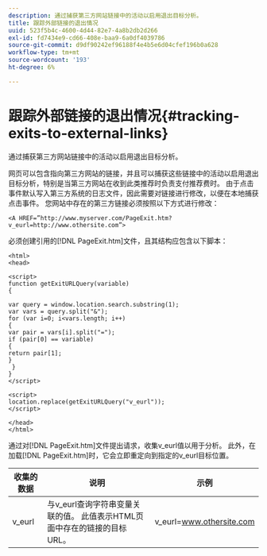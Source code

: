 ```yaml
---
description: 通过捕获第三方网站链接中的活动以启用退出目标分析。
title: 跟踪外部链接的退出情况
uuid: 523f5b4c-4600-4d44-82e7-4a8b2db2d266
exl-id: fd7434e9-cd66-408e-baa9-6a0df4039786
source-git-commit: d9df90242ef96188f4e4b5e6d04cfef196b0a628
workflow-type: tm+mt
source-wordcount: '193'
ht-degree: 6%

---
```


# 跟踪外部链接的退出情况{#tracking-exits-to-external-links}

通过捕获第三方网站链接中的活动以启用退出目标分析。

网页可以包含指向第三方网站的链接，并且可以捕获这些链接中的活动以启用退出目标分析，特别是当第三方网站在收到此类推荐时负责支付推荐费时。 由于点击事件默认写入第三方系统的日志文件，因此需要对链接进行修改，以便在本地捕获点击事件。 您网站中存在的第三方链接必须按照以下方式进行修改：

```
<A HREF=”http://www.myserver.com/PageExit.htm?v_eurl=http://www.othersite.com”>
```

必须创建引用的[!DNL PageExit.htm]文件，且其结构应包含以下脚本：

```
<html> 
<head> 
 
<script> 
function getExitURLQuery(variable) 
{ 
 
var query = window.location.search.substring(1); 
var vars = query.split("&"); 
for (var i=0; i<vars.length; i++) 
{ 
var pair = vars[i].split("="); 
if (pair[0] == variable) 
{ 
return pair[1]; 
} 
 }  
} 
</script> 
 
<script> 
location.replace(getExitURLQuery("v_eurl")); 
</script>  
 
</head> 
</html>
```

通过对[!DNL PageExit.htm]文件提出请求，收集v_eurl值以用于分析。 此外，在加载[!DNL PageExit.htm]时，它会立即重定向到指定的v_eurl目标位置。

| 收集的数据 | 说明 | 示例 |
|---|---|---|
| v_eurl | 与v_eurl查询字符串变量关联的值。 此值表示HTML页面中存在的链接的目标URL。 | v_eurl=www.othersite.com |
